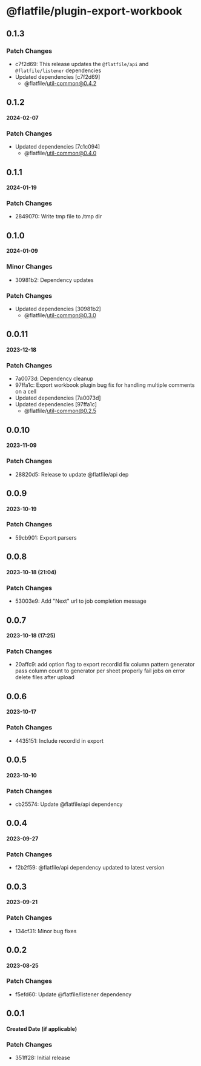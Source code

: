 # @flatfile/plugin-export-workbook

## 0.1.3

### Patch Changes

- c7f2d69: This release updates the `@flatfile/api` and `@flatfile/listener` dependencies
- Updated dependencies [c7f2d69]
  - @flatfile/util-common@0.4.2

## 0.1.2

#### 2024-02-07

### Patch Changes

- Updated dependencies [7c1c094]
  - @flatfile/util-common@0.4.0

## 0.1.1

#### 2024-01-19

### Patch Changes

- 2849070: Write tmp file to /tmp dir

## 0.1.0

#### 2024-01-09

### Minor Changes

- 30981b2: Dependency updates

### Patch Changes

- Updated dependencies [30981b2]
  - @flatfile/util-common@0.3.0

## 0.0.11

#### 2023-12-18

### Patch Changes

- 7a0073d: Dependency cleanup
- 97ffa1c: Export workbook plugin bug fix for handling multiple comments on a cell
- Updated dependencies [7a0073d]
- Updated dependencies [97ffa1c]
  - @flatfile/util-common@0.2.5

## 0.0.10

#### 2023-11-09

### Patch Changes

- 28820d5: Release to update @flatfile/api dep

## 0.0.9

#### 2023-10-19

### Patch Changes

- 59cb901: Export parsers

## 0.0.8

#### 2023-10-18 (21:04)

### Patch Changes

- 53003e9: Add "Next" url to job completion message

## 0.0.7

#### 2023-10-18 (17:25)

### Patch Changes

- 20affc9: add option flag to export recordId
  fix column pattern generator
  pass column count to generator per sheet
  properly fail jobs on error
  delete files after upload

## 0.0.6

#### 2023-10-17

### Patch Changes

- 4435151: Include recordId in export

## 0.0.5

#### 2023-10-10

### Patch Changes

- cb25574: Update @flatfile/api dependency

## 0.0.4

#### 2023-09-27

### Patch Changes

- f2b2f59: @flatfile/api dependency updated to latest version

## 0.0.3

#### 2023-09-21

### Patch Changes

- 134cf31: Minor bug fixes

## 0.0.2

#### 2023-08-25

### Patch Changes

- f5efd60: Update @flatfile/listener dependency

## 0.0.1

#### Created Date (if applicable)

### Patch Changes

- 351ff28: Initial release
